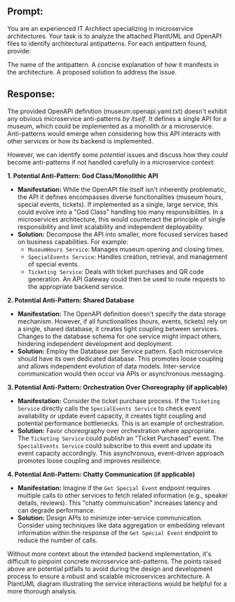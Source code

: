 ## Prompt:
You are an experienced IT Architect specializing in microservice architectures. Your task is to analyze the attached PlantUML and OpenAPI files to identify architectural antipatterns. For each antipattern found, provide:

The name of the antipattern.
A concise explanation of how it manifests in the architecture.
A proposed solution to address the issue.

## Response:
The provided OpenAPI definition (museum.openapi.yaml.txt) doesn't exhibit any obvious microservice anti-patterns *by itself*.  It defines a single API for a museum, which could be implemented as a monolith or a microservice.  Anti-patterns would emerge when considering how this API interacts with other services or how its backend is implemented.

However, we can identify some *potential* issues and discuss how they *could* become anti-patterns if not handled carefully in a microservice context:

**1. Potential Anti-Pattern:  God Class/Monolithic API**

* **Manifestation:** While the OpenAPI file itself isn't inherently problematic, the API it defines encompasses diverse functionalities (museum hours, special events, tickets).  If implemented as a single, large service, this could evolve into a "God Class" handling too many responsibilities.  In a microservices architecture, this would counteract the principle of single responsibility and limit scalability and independent deployability.
* **Solution:**  Decompose the API into smaller, more focused services based on business capabilities. For example:
    * `MuseumHours Service`: Manages museum opening and closing times.
    * `SpecialEvents Service`: Handles creation, retrieval, and management of special events.
    * `Ticketing Service`:  Deals with ticket purchases and QR code generation.
    An API Gateway could then be used to route requests to the appropriate backend service.

**2. Potential Anti-Pattern:  Shared Database**

* **Manifestation:** The OpenAPI definition doesn't specify the data storage mechanism. However, if all functionalities (hours, events, tickets) rely on a single, shared database, it creates tight coupling between services.  Changes to the database schema for one service might impact others, hindering independent development and deployment.
* **Solution:** Employ the Database per Service pattern. Each microservice should have its own dedicated database. This promotes loose coupling and allows independent evolution of data models.  Inter-service communication would then occur via APIs or asynchronous messaging.

**3. Potential Anti-Pattern:  Orchestration Over Choreography (if applicable)**

* **Manifestation:**  Consider the ticket purchase process.  If the `Ticketing Service` directly calls the `SpecialEvents Service` to check event availability or update event capacity, it creates tight coupling and potential performance bottlenecks. This is an example of orchestration.
* **Solution:**  Favor choreography over orchestration where appropriate. The `Ticketing Service` could publish an "Ticket Purchased" event. The `SpecialEvents Service` could subscribe to this event and update its event capacity accordingly. This asynchronous, event-driven approach promotes loose coupling and improves resilience.

**4. Potential Anti-Pattern:  Chatty Communication (if applicable)**

* **Manifestation:** Imagine if the `Get Special Event` endpoint requires multiple calls to other services to fetch related information (e.g., speaker details, reviews). This "chatty communication" increases latency and can degrade performance.
* **Solution:** Design APIs to minimize inter-service communication.  Consider using techniques like data aggregation or embedding relevant information within the response of the `Get Special Event` endpoint to reduce the number of calls.



Without more context about the intended backend implementation, it's difficult to pinpoint concrete microservice anti-patterns. The points raised above are potential pitfalls to avoid during the design and development process to ensure a robust and scalable microservices architecture.  A PlantUML diagram illustrating the service interactions would be helpful for a more thorough analysis.
